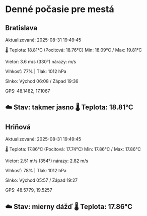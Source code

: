 ﻿# Denné počasie pre mestá

## Bratislava
Aktualizované: 2025-08-31 19:49:45

🌡️ Teplota: 18.81°C 
(Pocitová: 18.76°C)
Min: 18.09°C / Max: 19.81°C

Vietor: 3.6 m/s    (330°) 
nárazy:  m/s

Vlhkosť: 77% | Tlak: 1012 hPa

Slnko: Východ 06:08 / Západ 19:36

GPS: 48.1482, 17.1067

☁️ Stav: takmer jasno        🌡️ Teplota: 18.81°C
---

## Hriňová
Aktualizované: 2025-08-31 19:49:45

🌡️ Teplota: 17.86°C 
(Pocitová: 17.74°C)
Min: 17.86°C / Max: 17.86°C

Vietor: 2.51 m/s (354°)
nárazy: 2.82 m/s

Vlhkosť: 78% | Tlak: 1012 hPa

Slnko: Východ 05:57 / Západ 19:27

GPS: 48.5779, 19.5257

☁️ Stav: mierny dážď        🌡️ Teplota: 17.86°C
---
